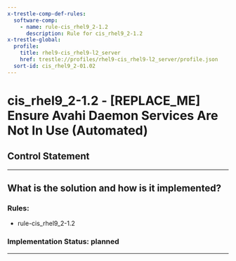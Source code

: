 ```yaml
---
x-trestle-comp-def-rules:
  software-comp:
    - name: rule-cis_rhel9_2-1.2
      description: Rule for cis_rhel9_2-1.2
x-trestle-global:
  profile:
    title: rhel9-cis_rhel9-l2_server
    href: trestle://profiles/rhel9-cis_rhel9-l2_server/profile.json
  sort-id: cis_rhel9_2-01.02
---
```


# cis_rhel9_2-1.2 - \[REPLACE_ME\] Ensure Avahi Daemon Services Are Not In Use (Automated)

## Control Statement

______________________________________________________________________

## What is the solution and how is it implemented?

<!-- For implementation status enter one of: implemented, partial, planned, alternative, not-applicable -->

<!-- Note that the list of rules under ### Rules: is read-only and changes will not be captured after assembly to JSON -->

<!-- Add control implementation description here for control: cis_rhel9_2-1.2 -->

### Rules:

  - rule-cis_rhel9_2-1.2

### Implementation Status: planned

______________________________________________________________________
